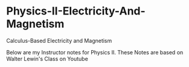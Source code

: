 # Physics-II-Electricity-And-Magnetism
Calculus-Based Electricity and Magnetism

Below are my Instructor notes for Physics II. These Notes are based on Walter Lewin's Class on Youtube
